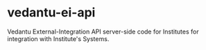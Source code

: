 vedantu-ei-api
==============

Vedantu External-Integration API server-side code for Institutes for integration with Institute's Systems.
